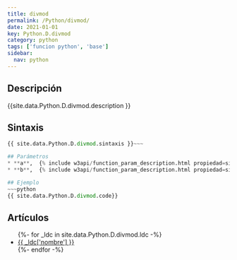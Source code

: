```yaml
---
title: divmod
permalink: /Python/divmod/
date: 2021-01-01
key: Python.D.divmod
category: python
tags: ['funcion python', 'base']
sidebar: 
  nav: python
---
```


## Descripción
{{site.data.Python.D.divmod.description }}

## Sintaxis
~~~python
{{ site.data.Python.D.divmod.sintaxis }}~~~

## Parámetros
* **a**,  {% include w3api/function_param_description.html propiedad=site.data.Python.D.divmod valor="a" %}
* **b**,  {% include w3api/function_param_description.html propiedad=site.data.Python.D.divmod valor="b" %}

## Ejemplo
~~~python
{{ site.data.Python.D.divmod.code}}
~~~

## Artículos
<ul>
{%- for _ldc in site.data.Python.D.divmod.ldc -%}
   <li>
       <a href="{{_ldc['url'] }}">{{ _ldc['nombre'] }}</a>
   </li>
{%- endfor -%}
</ul>
